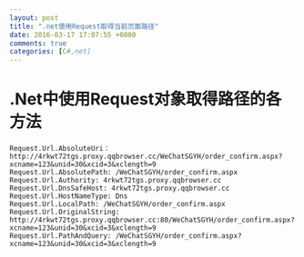 ```yaml
---
layout: post
title: ".net使用Request取得当前页面路径"
date: 2016-03-17 17:07:55 +0800
comments: true
categories: [C#,net] 
---
```


# .Net中使用Request对象取得路径的各方法
	Request.Url.AbsoluteUri： http://4rkwt72tgs.proxy.qqbrowser.cc/WeChatSGYH/order_confirm.aspx?xcname=123&unid=30&xcid=3&xclength=9
	Request.Url.AbsolutePath: /WeChatSGYH/order_confirm.aspx
    Request.Url.Authority: 4rkwt72tgs.proxy.qqbrowser.cc
    Request.Url.DnsSafeHost: 4rkwt72tgs.proxy.qqbrowser.cc
    Request.Url.HostNameType: Dns
    Request.Url.LocalPath: /WeChatSGYH/order_confirm.aspx
    Request.Url.OriginalString: http://4rkwt72tgs.proxy.qqbrowser.cc:80/WeChatSGYH/order_confirm.aspx?xcname=123&unid=30&xcid=3&xclength=9
    Request.Url.PathAndQuery: /WeChatSGYH/order_confirm.aspx?xcname=123&unid=30&xcid=3&xclength=9